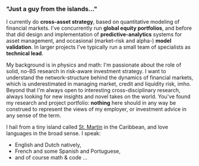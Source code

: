 <!-- ## ABOUT -->

### "Just a guy from the islands..."

I currently do **cross-asset strategy**, based on quantitative modeling of financial markets. I've concurrently run **global equity portfolios**, and before that did design and implementation of **predictive-analytics** systems for asset management, and occasional (market-risk and alpha-) **model validation**. In larger projects I've typically run a small team of specialists as **technical lead**. 

My background is in physics and math: I'm passionate about the role of solid, no-BS research in risk-aware investment strategy. I want to understand the network-structure behind the dynamics of financial markets, which is underestimated in managing market, credit and liquidity risk, imho. Beyond that I'm always open to interesting cross-disciplinary research, always looking for new insights and novel takes on the world. You've found my research and project portfolio: **nothing** here should in any way be construed to represent the views of my employer, or investment advice in any sense of the term.

I hail from a tiny island called [St. Martin](https://www.st-maarten.com) in the Caribbean, and love languages in the broad sense. 
I speak:

- English and Dutch natively,
- French and some Spanish and Portuguese,
- and of course math & code ...
